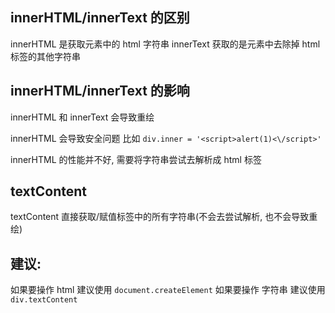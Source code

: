 ## innerHTML/innerText 的区别

innerHTML 是获取元素中的 html 字符串
innerText 获取的是元素中去除掉 html 标签的其他字符串

## innerHTML/innerText 的影响

innerHTML 和 innerText 会导致重绘

innerHTML 会导致安全问题 比如 `div.inner = '<script>alert(1)<\/script>'`

innerHTML 的性能并不好, 需要将字符串尝试去解析成 html 标签

## textContent

textContent 直接获取/赋值标签中的所有字符串(不会去尝试解析, 也不会导致重绘)

## 建议:

如果要操作 html 建议使用 `document.createElement`
如果要操作 字符串 建议使用 `div.textContent`
